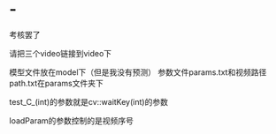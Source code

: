 # -
考核罢了

请把三个video链接到video下

模型文件放在model下（但是我没有预测）
参数文件params.txt和视频路径path.txt在params文件夹下

test_C_(int)的参数就是cv::waitKey(int)的参数

loadParam的参数控制的是视频序号
